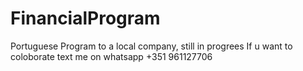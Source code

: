 # FinancialProgram
 Portuguese Program to a local company, still in progrees
 If u want to coloborate text me on whatsapp +351 961127706
